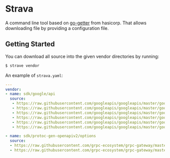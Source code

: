 # Strava

A command line tool based on
[go-getter](https://github.com/hashicorp/go-getter/) from hasicorp. That allows
downloading file by providing a configuration file.  


## Getting Started

You can download all source into the given vendor directories by running:

```bash
$ strave vendor
```

An example of `strava.yaml`:

```yaml
---
vendor:
- name: sdk/google/api
  source:
   - https://raw.githubusercontent.com/googleapis/googleapis/master/google/api/annotations.proto
   - https://raw.githubusercontent.com/googleapis/googleapis/master/google/api/resource.proto
   - https://raw.githubusercontent.com/googleapis/googleapis/master/google/api/field_behavior.proto
   - https://raw.githubusercontent.com/googleapis/googleapis/master/google/api/http.proto
   - https://raw.githubusercontent.com/googleapis/googleapis/master/google/api/httpbody.proto
   - https://raw.githubusercontent.com/googleapis/googleapis/master/google/api/client.proto

- name: sdk/protoc-gen-openapiv2/options
  source:
  - https://raw.githubusercontent.com/grpc-ecosystem/grpc-gateway/master/protoc-gen-openapiv2/options/annotations.proto
  - https://raw.githubusercontent.com/grpc-ecosystem/grpc-gateway/master/protoc-gen-openapiv2/options/openapiv2.proto
```
